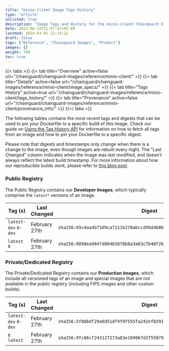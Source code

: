 ```yaml
---
title: "minio-client Image Tags History"
type: "article"
unlisted: true
description: "Image Tags and History for the minio-client Chainguard Image"
date: 2023-06-22T11:07:52+02:00
lastmod: 2024-03-01 12:14:22
draft: false
tags: ["Reference", "Chainguard Images", "Product"]
images: []
weight: 700
toc: true
---
```


{{< tabs >}}
{{< tab title="Overview" active=false url="/chainguard/chainguard-images/reference/minio-client/" >}}
{{< tab title="Details" active=false url="/chainguard/chainguard-images/reference/minio-client/image_specs/" >}}
{{< tab title="Tags History" active=true url="/chainguard/chainguard-images/reference/minio-client/tags_history/" >}}
{{< tab title="Provenance" active=false url="/chainguard/chainguard-images/reference/minio-client/provenance_info/" >}}
{{</ tabs >}}

The following tables contains the most recent tags and digests that can be used to pin your Dockerfile to a specific build of this image. Check our guide on [Using the Tag History API](/chainguard/chainguard-images/using-the-tag-history-api/) for information on how to fetch all tags from an image and how to pin your Dockerfile to a specific digest.

Please note that digests and timestamps only change when there is a change to the image, even though images are rebuilt every night. The "Last Changed" column indicates when the image was last modified, and doesn't always reflect the latest build timestamp. For more information about how our reproducible builds work, please refer to [this blog post](https://www.chainguard.dev/unchained/reproducing-chainguards-reproducible-image-builds).

### Public Registry
The Public Registry contains our **Developer Images**, which typically comprise the `latest*` versions of an image.

| Tag (s)               | Last Changed  | Digest                                                                    |
|-----------------------|---------------|---------------------------------------------------------------------------|
|  `latest-dev` `0-dev` | February 27th | `sha256:65c4aa4b73d9ca7111b270abccd99d4b86c8ef43351a3bc892e410f170a7d968` |
|  `latest` `0`         | February 27th | `sha256:0898ea9847d004b5870b8a3a63c7b40f2be773d2ffd6e289008301ad39ba7ffe` |


### Private/Dedicated Registry
The Private/Dedicated Registry contains our **Production Images**, which include all versioned tags of an image and special images that are not available in the public registry (including FIPS images and other custom builds).

| Tag (s)               | Last Changed  | Digest                                                                    |
|-----------------------|---------------|---------------------------------------------------------------------------|
|  `latest-dev` `0-dev` | February 27th | `sha256:5f80bdf29a0d51df4f0f555fa242efb591afe6b86754080a3f607d6f9c8043a2` |
|  `0` `latest`         | February 27th | `sha256:9fc66cf243127273a83e169967d37550794679a55ec7127b778a078841a8a1a0` |

